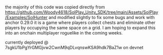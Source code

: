 the majority of this code was copied directly from https://github.com/Woody4618/SolPlay_Unity_SDK/tree/main/Assets/SolPlay/Examples/SolHunter and modified slightly to fix some bugs and work with anchor 0.29.0
it is a game where players collect chests and eliminate other players by occupying the same space on a grid. I am hoping to expand this into an onchain multiplayer roguelike in the coming weeks.

currently deployed @ 7sgkU1bPgYrGMGjvw2CwnM9qDLvqnswKSA9hdk7BaZ1w on devnet
